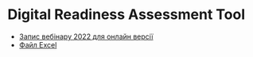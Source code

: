 # Digital Readiness Assessment Tool

- [Запис вебінару 2022 для онлайн версії](https://youtu.be/Ix24ZMl5XEQ)
- [Файл Excel](https://fundingbox-spaces.s3-eu-central-1.amazonaws.com/fmartineau/pKXmvNF296/DAY-2---Change2Twin-DIHs-Webinar---DigitalTwin-Readiness-Assessment-v1_1.xlsx)